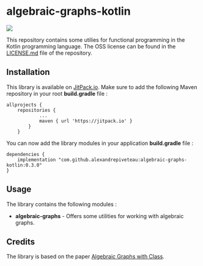 # algebraic-graphs-kotlin

[![](https://jitpack.io/v/alexandrepiveteau/algebraic-graphs-kotlin.svg)](https://jitpack.io/#alexandrepiveteau/algebraic-graphs-kotlin)

This repository contains some utilies for functional programming in the Kotlin programming language.
The OSS license can be found in the [LICENSE.md](LICENSE.md) file of the repository.

## Installation
This library is available on [JitPack.io](https://jitpack.io/#alexandrepiveteau/algebraic-graphs-kotlin). Make
sure to add the following Maven repository in your root **build.gradle** file :

```
allprojects {
    repositories {
            ...
            maven { url 'https://jitpack.io' }
        }
    }
```

You can now add the library modules in your application **build.gradle** file :

```
dependencies {
    implementation "com.github.alexandrepiveteau:algebraic-graphs-kotlin:0.3.0"
}
```

## Usage
The library contains the following modules :

- **algebraic-graphs** - Offers some utilities for working with algebraic graphs.

## Credits

The library is based on the paper [Algebraic Graphs with Class](https://github.com/snowleopard/alga-paper).